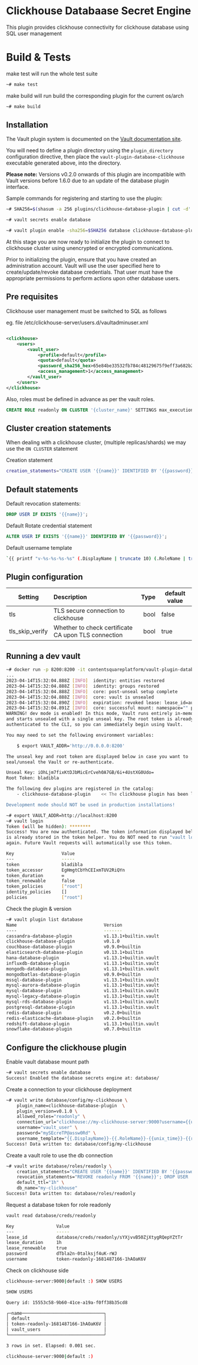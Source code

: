 # Clickhouse Databaase Secret Engine

This plugin provides clickhouse connectivity for clickhouse database using SQL user management

# Build & Tests

make test will run the whole test suite

```bash
~# make test
```

make build will run build the corresponding plugin for the current os/arch

```bash
~# make build
```

## Installation

The Vault plugin system is documented on the [Vault documentation site](https://www.vaultproject.io/docs/internals/plugins.html).

You will need to define a plugin directory using the `plugin_directory` configuration directive, then place the
`vault-plugin-database-clickhouse` executable generated above, into the directory.

**Please note:** Versions v0.2.0 onwards of this plugin are incompatible with Vault versions before 1.6.0 due to an update of the database plugin interface.

Sample commands for registering and starting to use the plugin:

```bash
~# SHA256=$(shasum -a 256 plugins/clickhouse-database-plugin | cut -d' ' -f1)

~# vault secrets enable database

~# vault plugin enable -sha256=$SHA256 database clickhouse-database-plugin
```

At this stage you are now ready to initialize the plugin to connect to clickhouse cluster using unencrypted or encrypted communications.

Prior to initializing the plugin, ensure that you have created an administration account. Vault will use the user specified here to create/update/revoke database credentials. That user must have the appropriate permissions to perform actions upon other database users.


## Pre requisites

Clickhouse user management must be switched to SQL as follows

eg. file /etc/clickhouse-server/users.d/vaultadminuser.xml

```xml

<clickhouse>
    <users>
        <vault_user>
            <profile>default</profile>
            <quota>default</quota>
            <password_sha256_hex>65e84be33532fb784c48129675f9eff3a682b27168c0ea744b2cf58ee02337c5</password_sha256_hex>
            <access_management>1</access_management>
        </vault_user>
    </users>
</clickhouse>
```

Also, roles must be defined in advance as per the vault roles.

```sql
CREATE ROLE readonly ON CLUSTER '{cluster_name}' SETTINGS max_execution_time=30, max_concurrent_queries_for_user=30, max_threads=8, max_query_size=50485760, max_memory_usage=32819380224, max_memory_usage_for_user=33356251136, max_ast_elements=50000000, distributed_product_mode='local', log_queries=1, distributed_group_by_no_merge=1, optimize_move_to_prewhere=0, readonly=2, optimize_min_equality_disjunction_chain_length=100;
```

## Cluster creation statements

When dealing with a clickhouse cluster, (multiple replicas/shards) we may use the `ON CLUSTER` statement

Creation statement

```bash
creation_statements="CREATE USER '{{name}}' IDENTIFIED BY '{{password}}' ON CLUSTER 'my_cluster'; GRANT readonly TO '{{name}}' ON CLUSTER 'my_cluster';SET DEFAULT ROLE readonly TO '{{name}}'" 
```

## Default statements

Default revocation statements:

```sql
DROP USER IF EXISTS '{{name}}';
```

Default Rotate credential statement

```sql
ALTER USER IF EXISTS '{{name}}' IDENTIFIED BY '{{password}}';
```

Default username template

```bash
`{{ printf "v-%s-%s-%s-%s" (.DisplayName | truncate 10) (.RoleName | truncate 10) (random 20) (unix_time) | truncate 32 }}`
```

## Plugin configuration

| Setting         | Description                                         | Type | default value |
|-----------------|:----------------------------------------------------|-----:|---------------|
| tls             | TLS secure connection to clickhouse                 | bool | false         |
| tls_skip_verify | Whether to check certificate CA upon TLS connection | bool | true          |

## Running a dev vault

```bash 
~# docker run -p 8200:8200 -it contentsquareplatform/vault-plugin-database-clickhouse:1.13.1-latest server -dev -dev-plugin-dir=/vault/plugins -dev-root-token-id=bladibla
...
2023-04-14T15:32:04.888Z [INFO]  identity: entities restored
2023-04-14T15:32:04.888Z [INFO]  identity: groups restored
2023-04-14T15:32:04.888Z [INFO]  core: post-unseal setup complete
2023-04-14T15:32:04.888Z [INFO]  core: vault is unsealed
2023-04-14T15:32:04.890Z [INFO]  expiration: revoked lease: lease_id=auth/token/root/ha010bb14be140f3cdf07b143e150b6cdc75f822e4ac925f65b106553363ccdb2
2023-04-14T15:32:04.891Z [INFO]  core: successful mount: namespace="" path=secret/ type=kv version=""
WARNING! dev mode is enabled! In this mode, Vault runs entirely in-memory
and starts unsealed with a single unseal key. The root token is already
authenticated to the CLI, so you can immediately begin using Vault.

You may need to set the following environment variables:

    $ export VAULT_ADDR='http://0.0.0.0:8200'

The unseal key and root token are displayed below in case you want to
seal/unseal the Vault or re-authenticate.

Unseal Key: iOhLjm7fixKtDJbMicErCveh0A7GB/6i+4UstXG0Udo=
Root Token: bladibla

The following dev plugins are registered in the catalog:
    - clickhouse-database-plugin    << The clickhouse plugin has been loaded.

Development mode should NOT be used in production installations!
```

```bash
~# export VAULT_ADDR=http://localhost:8200
~# vault login 
Token (will be hidden): ******** 
Success! You are now authenticated. The token information displayed below
is already stored in the token helper. You do NOT need to run "vault login"
again. Future Vault requests will automatically use this token.

Key                  Value
---                  -----
token                bladibla
token_accessor       EgHmgtCbYhCEIxmTUV2RiQYn
token_duration       ∞
token_renewable      false
token_policies       ["root"]
identity_policies    []
policies             ["root"]
```

Check the plugin & version

```bash
~# vault plugin list database          
Name                                 Version
----                                 -------
cassandra-database-plugin            v1.13.1+builtin.vault
clickhouse-database-plugin           v0.1.0
couchbase-database-plugin            v0.9.0+builtin
elasticsearch-database-plugin        v0.13.1+builtin
hana-database-plugin                 v1.13.1+builtin.vault
influxdb-database-plugin             v1.13.1+builtin.vault
mongodb-database-plugin              v1.13.1+builtin.vault
mongodbatlas-database-plugin         v0.9.0+builtin
mssql-database-plugin                v1.13.1+builtin.vault
mysql-aurora-database-plugin         v1.13.1+builtin.vault
mysql-database-plugin                v1.13.1+builtin.vault
mysql-legacy-database-plugin         v1.13.1+builtin.vault
mysql-rds-database-plugin            v1.13.1+builtin.vault
postgresql-database-plugin           v1.13.1+builtin.vault
redis-database-plugin                v0.2.0+builtin
redis-elasticache-database-plugin    v0.2.0+builtin
redshift-database-plugin             v1.13.1+builtin.vault
snowflake-database-plugin            v0.7.0+builtin
```

## Configure the clickhouse plugin

Enable vault database mount path

```bash 
~# vault secrets enable database
Success! Enabled the database secrets engine at: database/

```

Create a connection to your clickhouse deployment

```bash
~# vault write database/config/my-clickhouse \
    plugin_name=clickhouse-database-plugin  \
    plugin_version=v0.1.0 \
    allowed_roles="readonly" \
    connection_url="clickhouse://my-clickhouse-server:9000?username={{username}}&password={{password}}" \
    username="vault_user" \
    password="mySEcreTP@assw0Rd" \
    username_template="{{.DisplayName}}-{{.RoleName}}-{{unix_time}}-{{random 8}}"
Success! Data written to: database/config/my-clickhouse
```

Create a vault role to use the db connection

```bash
~# vault write database/roles/readonly \
    creation_statements="CREATE USER '{{name}}' IDENTIFIED BY '{{password}}'; GRANT readonly TO '{{name}}';SET DEFAULT ROLE readonly TO '{{name}}'" \
    revocation_statements="REVOKE readonly FROM '{{name}}'; DROP USER '{{name}}';" \
    default_ttl="1h" \
    db_name="my-clickhouse"
Success! Data written to: database/roles/readonly
```

Request a database token for role readonly

```bash
vault read database/creds/readonly 

Key                Value
---                -----
lease_id           database/creds/readonly/sYXjvvB50ZjXtygRQepYZtTr
lease_duration     1h
lease_renewable    true
password           dTbla2n-0talksjf4uK-rWJ
username           token-readonly-1681487166-1hAOaK6V
```

Check on clickhouse side

```bash
clickhouse-server:9000|default :) SHOW USERS

SHOW USERS

Query id: 15553c58-9b60-41ce-a19a-f0ff38b35cd8

┌─name───────────────────────────────┐
│ default                            │
│ token-readonly-1681487166-1hAOaK6V │
│ vault_users                        │
└────────────────────────────────────┘

3 rows in set. Elapsed: 0.001 sec.

clickhouse-server:9000|default :)
```

